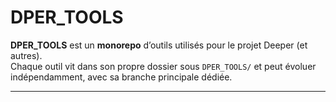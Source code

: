 # DPER_TOOLS

**DPER_TOOLS** est un **monorepo** d’outils utilisés pour le projet Deeper (et autres).  
Chaque outil vit dans son propre dossier sous `DPER_TOOLS/` et peut évoluer indépendamment, avec sa branche principale dédiée.

---
